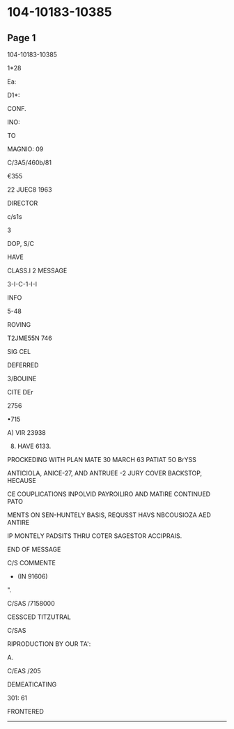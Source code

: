 # 104-10183-10385

## Page 1

104-10183-10385

1*28

Ea:

D1*:

CONF.

INO:

TO

MAGNIO: 09

C/3A5/460b/81

€355

22 JUEC8 1963

DIRECTOR

c/s1s

3

DOP, S/C

HAVE

CLASS.I 2 MESSAGE

3-I-C-1-I-I

INFO

5-48

ROVING

T2JME55N 746

SIG CEL

DEFERRED

3/BOUINE

CITE DEr

2756

•715

A) VIR 23938

8) HAVE 6133.

PROCKEDING WITH PLAN MATE 30 MARCH 63 PATIAT 5O BrYSS

ANTICIOLA, ANICE-27, AND ANTRUEE -2 JURY COVER BACKSTOP, HECAUSE

CE COUPLICATIONS INPOLVID PAYROILIRO AND MATIRE CONTINUED PATO

MENTS ON SEN-HUNTELY BASIS, REQUSST HAVS NBCOUSIOZA AED ANTIRE

IP MONTELY PADSITS THRU COTER SAGESTOR ACCIPRAIS.

END OF MESSAGE

C/S COMMENTE

* (IN 91606)

".

C/SAS /7158000

CESSCED TITZUTRAL

C/SAS

RIPRODUCTION BY OUR TA':

A.

C/EAS /205

DEMEATICATING

301: 61

FRONTERED

---

